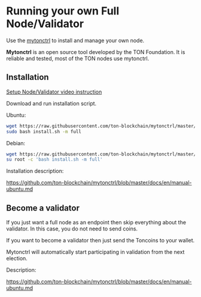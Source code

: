 # Running your own Full Node/Validator

Use the [mytonctrl](https://github.com/ton-blockchain/mytonctrl) to install and manage your own node.

**Mytonctrl** is an open source tool developed by the TON Foundation. It is reliable and tested, most of the TON nodes use mytonctrl.

## Installation

[Setup Node/Validator video instruction](https://github.com/ton-blockchain/docs/raw/master/docs/nodes/setup_validator.mp4 ':include controls :type=video width=100% height=400px')

Download and run installation script.

Ubuntu:
```bash
wget https://raw.githubusercontent.com/ton-blockchain/mytonctrl/master/scripts/install.sh
sudo bash install.sh -m full        
```

Debian:
```bash
wget https://raw.githubusercontent.com/ton-blockchain/mytonctrl/master/scripts/install.sh
su root -c 'bash install.sh -m full'
```

Installation description:

https://github.com/ton-blockchain/mytonctrl/blob/master/docs/en/manual-ubuntu.md


## Become a validator

If you just want a full node as an endpoint then skip everything about the validator. In this case, you do not need to send coins.

If you want to become a validator then just send the Toncoins to your wallet. 

Mytonctrl will automatically start participating in validation from the next election.

Description:

https://github.com/ton-blockchain/mytonctrl/blob/master/docs/en/manual-ubuntu.md